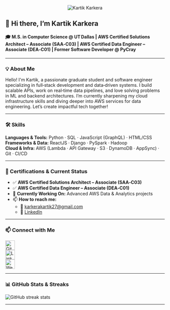 <p align="center">
  <img src="./banner_2.png" alt="Kartik Karkera" />
</p>

## 👋 Hi there, I’m Kartik Karkera

#### 🎓 M.S. in Computer Science @ UT Dallas | AWS Certified Solutions Architect – Associate (SAA‑C03) | AWS Certified Data Engineer – Associate (DEA‑C01) | Former Software Developer @ PyCray

---

### 💡 About Me

Hello! I'm Kartik, a passionate graduate student and software engineer specializing in full‑stack development and data‑driven systems. I build scalable APIs, work on real‑time data pipelines, and love solving problems in ML and backend architectures. I’m currently sharpening my cloud infrastructure skills and diving deeper into AWS services for data engineering. Let’s create impactful tech together!

---

### 🛠️ Skills

**Languages & Tools:** Python · SQL · JavaScript (GraphQL) · HTML/CSS  
**Frameworks & Data:** ReactJS · Django · PySpark · Hadoop  
**Cloud & Infra:** AWS (Lambda · API Gateway · S3 · DynamoDB · AppSync) · Git · CI/CD

---

### 🚀 Certifications & Current Status

- ✅ **AWS Certified Solutions Architect – Associate (SAA‑C03)**
- ✅ **AWS Certified Data Engineer – Associate (DEA‑C01)**
- 🔭 **Currently Working On:** Advanced AWS Data & Analytics projects
- 📫 **How to reach me:**
  - 📧 [karkerakartik27@gmail.com](mailto:karkerakartik27@gmail.com)
  - 🔗 [LinkedIn](https://www.linkedin.com/in/kartikkarkera/)

---

### 📫 Connect with Me

[<img src="https://cdn.jsdelivr.net/npm/simple-icons@3.0.1/icons/github.svg" alt="GitHub" height="30">](https://github.com/Kartik11082)  
[<img src="https://cdn.jsdelivr.net/npm/simple-icons@3.0.1/icons/linkedin.svg" alt="LinkedIn" height="30">](https://www.linkedin.com/in/kartikkarkera/)  
[<img src="https://cdn.jsdelivr.net/npm/simple-icons@3.0.1/icons/web.svg" alt="Website" height="30">](https://portfolio-sepia-chi-86.vercel.app/)

---

### 📊 GitHub Stats & Streaks

![GitHub streak stats](https://streak-stats.demolab.com/?user=Kartik11082)

---
